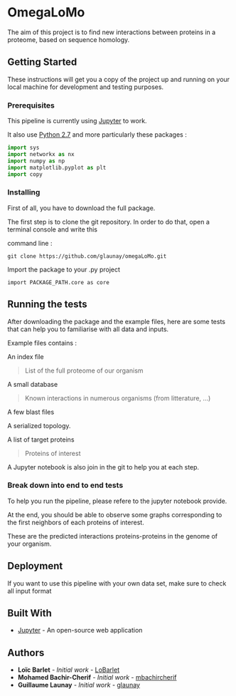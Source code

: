 # OmegaLoMo

The aim of this project is to find new interactions between proteins in a proteome, based on sequence homology.

## Getting Started

These instructions will get you a copy of the project up and running on your local machine for development and testing purposes. 

### Prerequisites


This pipeline is currently using [Jupyter](http://jupyter.org/) to work.

It also use [Python 2.7](https://www.python.org/download/releases/2.7/) and more particularly these packages :


```python
import sys
import networkx as nx
import numpy as np
import matplotlib.pyplot as plt
import copy
```


### Installing

First of all, you have to download the full package.

The first step is to clone the git repository. In order to do that, open a terminal console and write this

command line :

```
git clone https://github.com/glaunay/omegaLoMo.git 
```

Import the package to your .py project

```
import PACKAGE_PATH.core as core
```






## Running the tests

After downloading the package and the example files, here are some tests that can help you to familiarise with all data and inputs.

Example files contains :

An index file

>List of the full proteome of our organism

A small database 

>Known interactions in numerous organisms (from litterature, ...)

A few blast files

A serialized topology.

A list of target proteins

>Proteins of interest 

A Jupyter notebook is also join in the git to help you at each step.



### Break down into end to end tests

To help you run the pipeline, please refere to the jupyter notebook provide.



At the end, you should be able to observe some graphs corresponding to the first neighbors of each proteins of interest.

These are the predicted interactions proteins-proteins in the genome of your organism.


## Deployment

If you want to use this pipeline with your own data set, make sure to check all input format


## Built With

* [Jupyter](http://jupyter.org/) - An open-source web application



## Authors

* **Loïc Barlet** - *Initial work* - [LoBarlet](https://github.com/LoBarlet)
* **Mohamed Bachir-Cherif** - *Initial work* - [mbachircherif](https://github.com/mbachircherif)
* **Guillaume Launay** - *Initial work* - [glaunay](https://github.com/glaunay)



